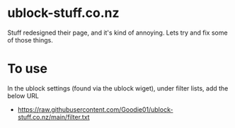 # ublock-stuff.co.nz
Stuff redesigned their page, and it's kind of annoying. Lets try and fix some of those things.

# To use
In the ublock settings (found via the ublock wiget), under filter lists, add the below URL
* https://raw.githubusercontent.com/Goodie01/ublock-stuff.co.nz/main/filter.txt
